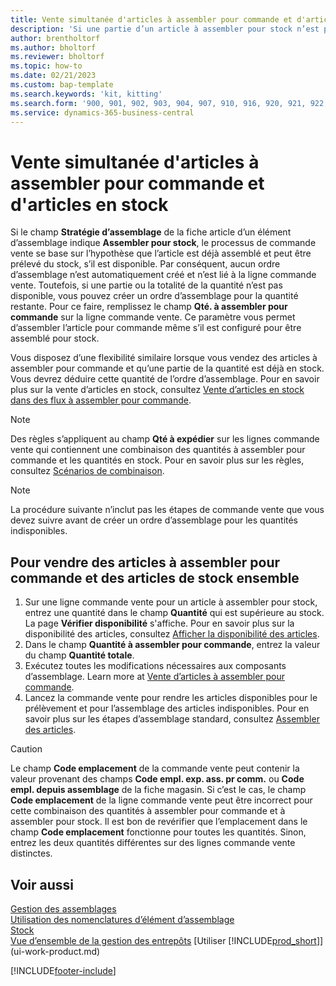 ```yaml
---
title: Vente simultanée d'articles à assembler pour commande et d'articles en stock
description: 'Si une partie d’un article à assembler pour stock n’est pas disponible, vous pouvez créer un ordre d’assemblage pour la quantité restante.'
author: brentholtorf
ms.author: bholtorf
ms.reviewer: bholtorf
ms.topic: how-to
ms.date: 02/21/2023
ms.custom: bap-template
ms.search.keywords: 'kit, kitting'
ms.search.form: '900, 901, 902, 903, 904, 907, 910, 916, 920, 921, 922, 923, 940, 941, 942, 930, 931, 932, 914, 915, 905'
ms.service: dynamics-365-business-central
---
```

# Vente simultanée d'articles à assembler pour commande et d'articles en stock

Si le champ **Stratégie d’assemblage** de la fiche article d’un élément d’assemblage indique **Assembler pour stock**, le processus de commande vente se base sur l’hypothèse que l’article est déjà assemblé et peut être prélevé du stock, s’il est disponible. Par conséquent, aucun ordre d’assemblage n’est automatiquement créé et n’est lié à la ligne commande vente. Toutefois, si une partie ou la totalité de la quantité n’est pas disponible, vous pouvez créer un ordre d’assemblage pour la quantité restante. Pour ce faire, remplissez le champ **Qté. à assembler pour commande** sur la ligne commande vente. Ce paramètre vous permet d’assembler l’article pour commande même s’il est configuré pour être assemblé pour stock.  

Vous disposez d’une flexibilité similaire lorsque vous vendez des articles à assembler pour commande et qu’une partie de la quantité est déjà en stock. Vous devrez déduire cette quantité de l’ordre d’assemblage. Pour en savoir plus sur la vente d’articles en stock, consultez [Vente d’articles en stock dans des flux à assembler pour commande](assembly-how-to-sell-inventory-items-in-assemble-to-order-flows.md).  

> [!NOTE]  
> Des règles s’appliquent au champ **Qté à expédier** sur les lignes commande vente qui contiennent une combinaison des quantités à assembler pour commande et les quantités en stock. Pour en savoir plus sur les règles, consultez [Scénarios de combinaison](assembly-assemble-to-order-or-assemble-to-stock.md#combination-scenarios).  

> [!NOTE]  
> La procédure suivante n’inclut pas les étapes de commande vente que vous devez suivre avant de créer un ordre d’assemblage pour les quantités indisponibles.

## Pour vendre des articles à assembler pour commande et des articles de stock ensemble

1. Sur une ligne commande vente pour un article à assembler pour stock, entrez une quantité dans le champ **Quantité** qui est supérieure au stock. La page **Vérifier disponibilité** s'affiche. Pour en savoir plus sur la disponibilité des articles, consultez [Afficher la disponibilité des articles](inventory-how-availability-overview.md).
2. Dans le champ **Quantité à assembler pour commande**, entrez la valeur du champ **Quantité totale**.  
3. Exécutez toutes les modifications nécessaires aux composants d’assemblage. Learn more at [Vente d’articles à assembler pour commande](assembly-how-to-sell-items-assembled-to-order.md).  
4. Lancez la commande vente pour rendre les articles disponibles pour le prélèvement et pour l’assemblage des articles indisponibles. Pour en savoir plus sur les étapes d’assemblage standard, consultez [Assembler des articles](assembly-how-to-assemble-items.md).  

> [!CAUTION]  
> Le champ **Code emplacement** de la commande vente peut contenir la valeur provenant des champs **Code empl. exp. ass. pr comm.** ou **Code empl. depuis assemblage** de la fiche magasin. Si c’est le cas, le champ **Code emplacement** de la ligne commande vente peut être incorrect pour cette combinaison des quantités à assembler pour commande et à assembler pour stock. Il est bon de revérifier que l’emplacement dans le champ **Code emplacement** fonctionne pour toutes les quantités. Sinon, entrez les deux quantités différentes sur des lignes commande vente distinctes.  

## Voir aussi

[Gestion des assemblages](assembly-assemble-items.md)  
[Utilisation des nomenclatures d’élément d’assemblage](assembly-how-work-assembly-boms.md)  
[Stock](inventory-manage-inventory.md)  
[Vue d’ensemble de la gestion des entrepôts](design-details-warehouse-management.md)
[Utiliser [!INCLUDE[prod_short](includes/prod_short.md)]](ui-work-product.md)


[!INCLUDE[footer-include](includes/footer-banner.md)]